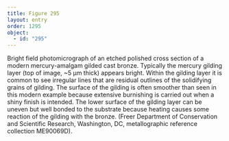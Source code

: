 ```yaml
---
title: Figure 295
layout: entry
order: 1295
object:
  - id: "295"
---
```


Bright field photomicrograph of an etched polished cross section of a modern mercury-amalgam gilded cast bronze. Typically the mercury gilding layer (top of image, ~5 µm thick) appears bright. Within the gilding layer it is common to see irregular lines that are residual outlines of the solidifying grains of gilding. The surface of the gilding is often smoother than seen in this modern example because extensive burnishing is carried out when a shiny finish is intended. The lower surface of the gilding layer can be uneven but well bonded to the substrate because heating causes some reaction of the gilding with the bronze. (Freer Department of Conservation and Scientific Research, Washington, DC, metallographic reference collection ME90069D).
